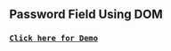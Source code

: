 ## Password Field Using DOM

### [**`Click here for Demo`**](https://coderushnepal.github.io/YunikaBajracharya/javascript/06.password_field_using_DOM/)
